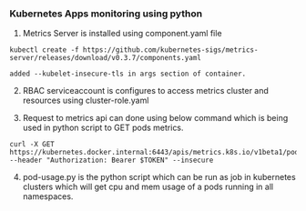 ### Kubernetes Apps monitoring using python 

1. Metrics Server is installed using component.yaml file
```
kubectl create -f https://github.com/kubernetes-sigs/metrics-server/releases/download/v0.3.7/components.yaml

added --kubelet-insecure-tls in args section of container.

```

2.  RBAC serviceaccount  is configures to access metrics cluster and resources using cluster-role.yaml

3. Request to metrics api can done using below command which is being used in python script to GET pods metrics. 

```
curl -X GET https://kubernetes.docker.internal:6443/apis/metrics.k8s.io/v1beta1/pods --header "Authorization: Bearer $TOKEN" --insecure

```

4. pod-usage.py is the python script which can be run as job in kubernetes clusters which will get cpu and mem usage of a pods running in all namespaces.

